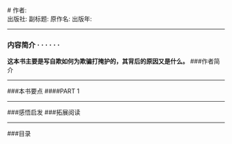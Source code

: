 #[](https://)
作者:  
出版社: 
副标题: 
原作名: 
出版年: 
***
### 内容简介  · · · · · ·
**这本书主要是写自欺如何为欺骗打掩护的，其背后的原因又是什么。**
###作者简介 
***
###本书要点
####PART 1 
***
###感悟启发
###拓展阅读
***
###目录
